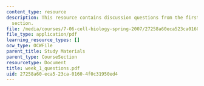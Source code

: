 ```yaml
---
content_type: resource
description: This resource contains discussion questions from the first recitation
  section.
file: /media/courses/7-06-cell-biology-spring-2007/27258a60eca523ca01604f0c31950ed4_week_1_questions.pdf
file_type: application/pdf
learning_resource_types: []
ocw_type: OCWFile
parent_title: Study Materials
parent_type: CourseSection
resourcetype: Document
title: week_1_questions.pdf
uid: 27258a60-eca5-23ca-0160-4f0c31950ed4
---
```

